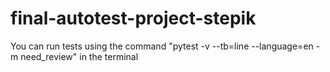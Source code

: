 # final-autotest-project-stepik
You can run tests using the command "pytest -v --tb=line --language=en -m need_review" in the terminal
